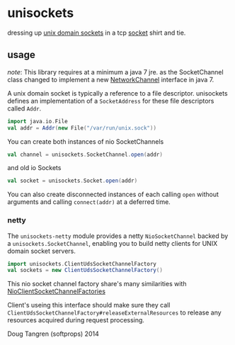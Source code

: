 # unisockets

dressing up [unix domain sockets](http://en.wikipedia.org/wiki/Unix_domain_socket) in a tcp [socket](http://docs.oracle.com/javase/7/docs/api/java/nio/channels/SocketChannel.html) shirt and tie.

## usage

_note_: This library requires at a minimum a java 7 jre. as the SocketChannel class changed to implement a new [NetworkChannel](http://docs.oracle.com/javase/7/docs/api/java/nio/channels/NetworkChannel.html) interface in java 7.

A unix domain socket is typically a reference to a file descriptor. unisockets defines an implementation of a `SocketAddress` for
these file descriptors called `Addr`.

```scala
import java.io.File
val addr = Addr(new File("/var/run/unix.sock"))
```

You can create both instances of nio SocketChannels

```scala
val channel = unisockets.SocketChannel.open(addr)
```

and old io Sockets

```scala
val socket = unisockets.Socket.open(addr)
```

You can also create disconnected instances of each calling `open` without arguments and calling `connect(addr)` at a deferred time.

### netty

The `unisockets-netty` module provides a netty `NioSocketChannel` backed by a `unisockets.SocketChannel`, enabling you to
build netty clients for UNIX domain socket servers.

```scala 
import unisockets.ClientUdsSocketChannelFactory
val sockets = new ClientUdsSocketChannelFactory()
```

This nio socket channel factory share's many similarities with [NioClientSocketChannelFactories](http://netty.io/3.10/api/org/jboss/netty/channel/socket/nio/NioClientSocketChannelFactory.html)

Client's useing this interface should make sure they call `ClientUdsSocketChannelFactory#releaseExternalResources` to release any resources 
acquired during request processing.

Doug Tangren (softprops) 2014
